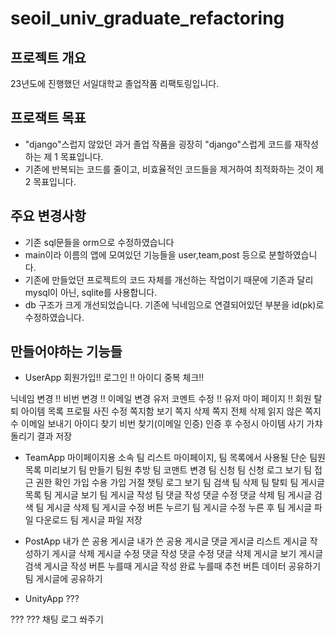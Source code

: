# seoil_univ_graduate_refactoring
## 프로젝트 개요
23년도에 진행했던 서일대학교 졸업작품 리팩토링입니다.

## 프로잭트 목표
- "django"스럽지 않았던 과거 졸업 작품을 굉장히 "django"스럽게 코드를 재작성하는 제 1 목표입니다.
- 기존에 반복되는 코드를 줄이고, 비효율적인 코드들을 제거하여 최적화하는 것이 제 2 목표입니다.

## 주요 변경사항
- 기존 sql문들을 orm으로 수정하였습니다
- main이라 이름의 앱에 모여있던 기능들을 user,team,post 등으로 분할하였습니다.
- 기존에 만들었던 프로젝트의 코드 자체를 개선하는 작업이기 때문에 기존과 달리 mysql이 아닌, sqlite를 사용합니다.
- db 구조가 크게 개선되었습니다. 기존에 닉네임으로 연결되어있던 부분을 id(pk)로 수정하였습니다.

## 만들어야하는 기능들
- UserApp
회원가입!!
로그인 !!
아이디 중복 체크!!

닉네임 변경 !!
비번 변경 !!
이메일 변경
유저 코멘트 수정 !!
유저 마이 페이지 !!
회원 탈퇴
아이템 목록
프로필 사진 수정
쪽지함 보기 
쪽지 삭제 
쪽지 전체 삭제
읽지 않은 쪽지 수 
이메일 보내기
아이디 찾기 
비번 찾기(이메일 인증) 
인증 후 수정시
아이템 사기
가챠 돌리기 결과 저장

- TeamApp
마이페이지용 소속 팀 리스트
마이페이지, 팀 목록에서 사용될 단순 팀원 목록 미리보기
팀 만들기
팀원 추방 
팀 코맨트 변경 
팀 신청
팀 신청 로그 보기
팀 접근 권한 확인
가입 수용 
가입 거절
챗팅 로그 보기 
팀 검색 
팀 삭제 
팀 탈퇴
팀 게시글 목록 
팀 게시글 보기
팀 게시글 작성 
팀 댓글 작성
댓글 수정 
댓글 삭제
팀 게시글 검색
팀 게시글 삭제
팀 게시글 수정 버튼 누르기
팀 게시글 수정 누른 후
팀 게시글 파일 다운로드
팀 게시글 파일 저장

- PostApp
내가 쓴 공용 게시글 
내가 쓴 공용 게시글 댓글
게시글 리스트 
게시글 작성하기
게시글 삭제 
게시글 수정
댓글 작성 
댓글 수정 
댓글 삭제
게시글 보기 
게시글 검색 
게시글 작성 버튼 누를때
게시글 작성 완료 누를때
추천 버튼
데이터 공유하기 
팀 게시글에 공유하기 

- UnityApp
???

???
???
채팅 로그 쏴주기